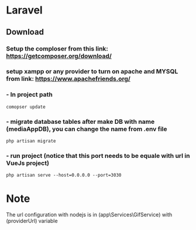 # Laravel

## Download
### Setup the comploser from this link: https://getcomposer.org/download/

### setup xampp or any provider to turn on apache and MYSQL from link: https://www.apachefriends.org/

### - In project path
```
comopser update
```
### - migrate database tables after make DB with name (mediaAppDB), you can change the name from .env file
``````
php artisan migrate
``````
### - run project (notice that this port needs to be equale with url in VueJs project)
``````
php artisan serve --host=0.0.0.0 --port=3030
``````

# Note
The url configuration with nodejs is in (app\Services\GifService) with (providerUrl) variable

